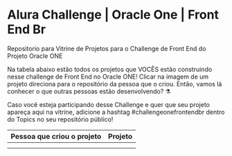 # Alura Challenge | Oracle One | Front End Br
Repositorio para Vitrine de Projetos para o Challenge de Front End do Projeto Oracle ONE

Na tabela abaixo estão todos os projetos que VOCÊS estão construindo nesse challenge de Front End no Oracle ONE! Clicar na imagem de um projeto direciona para o repositório da pessoa que o criou. Então, vamos lá conhecer o que outras pessoas estão desenvolvendo? ⚗️

Caso você esteja participando desse Challenge e quer que seu projeto apareça aqui na vitrine, adicione a hashtag #challengeonefrontendbr dentro do Topics no seu repositório público!


| Pessoa que criou o projeto | Projeto |
| --- | --- |
| <!-- CHANNEL_PROJECTS:START -->
| <!-- CHANNEL_PROJECTS:END -->
